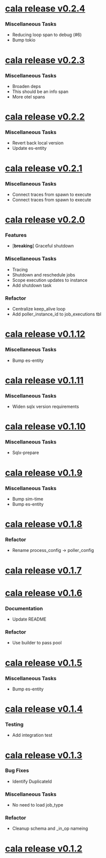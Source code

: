 # [cala release v0.2.4](https://github.com/GaloyMoney/cala/releases/tag/0.2.4)


### Miscellaneous Tasks

- Reducing loop span to debug (#6)
- Bump tokio

# [cala release v0.2.3](https://github.com/GaloyMoney/cala/releases/tag/0.2.3)


### Miscellaneous Tasks

- Broaden deps
- This should be an info span
- More otel spans

# [cala release v0.2.2](https://github.com/GaloyMoney/cala/releases/tag/0.2.2)


### Miscellaneous Tasks

- Revert back local version
- Update es-entity

# [cala release v0.2.1](https://github.com/GaloyMoney/cala/releases/tag/0.2.1)


### Miscellaneous Tasks

- Connect traces from spawn to execute
- Connect traces from spawn to execute

# [cala release v0.2.0](https://github.com/GaloyMoney/cala/releases/tag/0.2.0)


### Features

- [**breaking**] Graceful shutdown

### Miscellaneous Tasks

- Tracing
- Shutdown and reschedule jobs
- Scope execution updates to instance
- Add shutdown task

### Refactor

- Centralize keep_alive loop
- Add poller_instance_id to job_executions tbl

# [cala release v0.1.12](https://github.com/GaloyMoney/cala/releases/tag/0.1.12)


### Miscellaneous Tasks

- Bump es-entity

# [cala release v0.1.11](https://github.com/GaloyMoney/cala/releases/tag/0.1.11)


### Miscellaneous Tasks

- Widen sqlx version requirements

# [cala release v0.1.10](https://github.com/GaloyMoney/cala/releases/tag/0.1.10)


### Miscellaneous Tasks

- Sqlx-prepare

# [cala release v0.1.9](https://github.com/GaloyMoney/cala/releases/tag/0.1.9)


### Miscellaneous Tasks

- Bump sim-time
- Bump es-entity

# [cala release v0.1.8](https://github.com/GaloyMoney/cala/releases/tag/0.1.8)


### Refactor

- Rename process_config -> poller_config

# [cala release v0.1.7](https://github.com/GaloyMoney/cala/releases/tag/0.1.7)



# [cala release v0.1.6](https://github.com/GaloyMoney/cala/releases/tag/0.1.6)


### Documentation

- Update README

### Refactor

- Use builder to pass pool

# [cala release v0.1.5](https://github.com/GaloyMoney/cala/releases/tag/0.1.5)


### Miscellaneous Tasks

- Bump es-entity

# [cala release v0.1.4](https://github.com/GaloyMoney/cala/releases/tag/0.1.4)


### Testing

- Add integration test

# [cala release v0.1.3](https://github.com/GaloyMoney/cala/releases/tag/0.1.3)


### Bug Fixes

- Identify DuplicateId

### Miscellaneous Tasks

- No need to load job_type

### Refactor

- Cleanup schema and _in_op nameing

# [cala release v0.1.2](https://github.com/GaloyMoney/cala/releases/tag/0.1.2)
